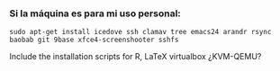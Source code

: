 ### Si la máquina es para mi uso personal:

```sudo apt-get install icedove ssh clamav tree emacs24 arandr rsync baobab git 9base xfce4-screenshooter sshfs```


Include the installation scripts for 
R, LaTeX
virtualbox
¿KVM-QEMU?
